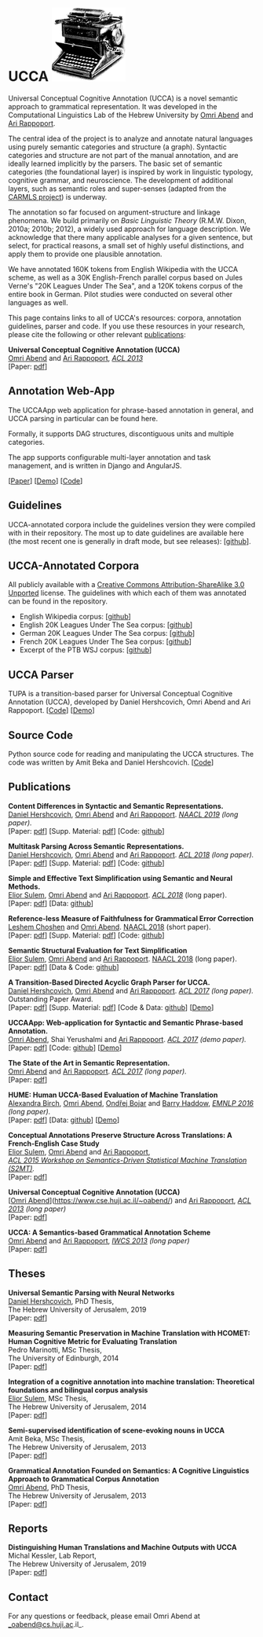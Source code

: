 # UCCA ![UCCA logo](logo6.png)

Universal Conceptual Cognitive Annotation (UCCA) is a novel semantic approach to grammatical representation. It was developed in the Computational Linguistics Lab of the Hebrew University by [Omri Abend](http://www.cs.huji.ac.il/~oabend) and [Ari Rappoport](http://www.cs.huji.ac.il/~arir).

The central idea of the project is to analyze and annotate natural languages using purely semantic categories and structure (a graph). Syntactic categories and structure are not part of the manual annotation, and are ideally learned implicitly by the parsers. The basic set of semantic categories (the foundational layer) is inspired by work in linguistic typology, cognitive grammar, and neuroscience. The development of additional layers, such as semantic roles and super-senses (adapted from the [CARMLS project](https://github.com/nert-gu/streusle/)) is underway.

The annotation so far focused on argument-structure and linkage phenomena. We build primarily on _Basic Linguistic Theory_ (R.M.W. Dixon, 2010a; 2010b; 2012), a widely used approach for language description. We acknowledge that there many applicable analyses for a given sentence, but select, for practical reasons, a small set of highly useful distinctions, and apply them to provide one plausible annotation.

We have annotated 160K tokens from English Wikipedia with the UCCA scheme, as well as a 30K English-French parallel corpus based on Jules Verne's "20K Leagues Under The Sea", and a 120K tokens corpus of the entire book in German. Pilot studies were conducted on several other languages as well.

This page contains links to all of UCCA's resources: corpora, annotation guidelines, parser and code. If you use these resources in your research, please cite the following or other relevant [publications](#publications):

**Universal Conceptual Cognitive Annotation (UCCA)**  
[Omri Abend](https://www.cse.huji.ac.il/~oabend/) and [Ari Rappoport](http://www.cs.huji.ac.il/~arir), _[ACL 2013](http://acl2013.org)_  
\[Paper: [pdf](https://www.aclweb.org/anthology/P13-1023.pdf)\]

## Annotation Web-App

The UCCAApp web application for phrase-based annotation in general, and UCCA parsing in particular can be found here.

Formally, it supports DAG structures, discontiguous units and multiple categories.

The app supports configurable multi-layer annotation and task management, and is written in Django and AngularJS.

\[[Paper](#uccaapp)\] \[[Demo](http://ucca-demo.cs.huji.ac.il)\] \[[Code](https://github.com/omriabnd/UCCA-App)\]

## Guidelines

UCCA-annotated corpora include the guidelines version they were compiled with in their repository. The most up to date guidelines are available here (the most recent one is generally in draft mode, but see releases): \[[github](https://github.com/UniversalConceptualCognitiveAnnotation/docs)\].

## UCCA-Annotated Corpora

All publicly available with a [Creative Commons Attribution-ShareAlike 3.0 Unported](http://creativecommons.org/licenses/by-sa/3.0/) license. The guidelines with which each of them was annotated can be found in the repository.

*   English Wikipedia corpus: \[[github](https://github.com/UniversalConceptualCognitiveAnnotation/UCCA_English-Wiki)\]
*   English 20K Leagues Under The Sea corpus: \[[github](https://github.com/UniversalConceptualCognitiveAnnotation/UCCA_English-20K)\]
*   German 20K Leagues Under The Sea corpus: \[[github](https://github.com/UniversalConceptualCognitiveAnnotation/UCCA_German-20K)\]
*   French 20K Leagues Under The Sea corpus: \[[github](https://github.com/UniversalConceptualCognitiveAnnotation/UCCA_French-20K)\]
*   Excerpt of the PTB WSJ corpus: \[[github](https://github.com/UniversalConceptualCognitiveAnnotation/UCCA_English-WSJ)\]

## UCCA Parser

TUPA is a transition-based parser for Universal Conceptual Cognitive Annotation (UCCA), developed by Daniel Hershcovich, Omri Abend and Ari Rappoport. \[[Code](https://github.com/danielhers/tupa/)\] \[[Demo](http://www.cs.huji.ac.il/~danielh/ucca/)\]

## Source Code

Python source code for reading and manipulating the UCCA structures. The code was written by Amit Beka and Daniel Hershcovich. \[[Code](https://github.com/danielhers/ucca)\]

## Publications

**Content Differences in Syntactic and Semantic Representations.**  
[Daniel Hershcovich](http://www.cs.huji.ac.il/~danielh/), [Omri Abend](https://www.cse.huji.ac.il/~oabend/) and [Ari Rappoport](http://www.cs.huji.ac.il/~arir). _[NAACL 2019](https://naacl2019.org/) (long paper)._  
\[Paper: [pdf](https://www.aclweb.org/anthology/N19-1047.pdf)\] \[Supp. Material: [pdf](https://www.aclweb.org/anthology/attachments/N19-1047.Supplementary.pdf)\] \[Code: [github](https://github.com/danielhers/synsem)\]

**Multitask Parsing Across Semantic Representations.**  
[Daniel Hershcovich](http://www.cs.huji.ac.il/~danielh/), [Omri Abend](https://www.cse.huji.ac.il/~oabend/) and [Ari Rappoport](http://www.cs.huji.ac.il/~arir). _[ACL 2018](http://acl2018.org) (long paper)._  
\[Paper: [pdf](https://www.aclweb.org/anthology/P18-1035.pdf)\] \[Supp. Material: [pdf](https://www.aclweb.org/anthology/attachments/P18-1035.Notes.pdf)\] \[Code: [github](https://github.com/danielhers/tupa)\]

**Simple and Effective Text Simplification using Semantic and Neural Methods.**  
[Elior Sulem](http://www.cs.huji.ac.il/~eliors/), [Omri Abend](https://www.cse.huji.ac.il/~oabend/) and [Ari Rappoport](http://www.cs.huji.ac.il/~arir). _[ACL 2018](http://acl2018.org/)_ (long paper).  
\[Paper: [pdf](https://www.aclweb.org/anthology/P18-1016.pdf)\] \[Data: [github](https://github.com/eliorsulem/simplification-acl2018)\]

**Reference-less Measure of Faithfulness for Grammatical Error Correction**  
[Leshem Choshen](https://ktilana.wixsite.com/leshem-choshen/) and [Omri Abend](https://www.cse.huji.ac.il/~oabend/). [NAACL 2018](http://naacl2018.org/) (short paper).  
\[Paper: [pdf](https://www.aclweb.org/anthology/N18-2020.pdf)\] \[Supp. Material: [pdf](https://www.aclweb.org/anthology/attachments/N18-2020.Notes.pdf)\] \[Code: [github](https://github.com/borgr/USim)\]

**Semantic Structural Evaluation for Text Simplification**  
[Elior Sulem](http://www.cs.huji.ac.il/~eliors/), [Omri Abend](https://www.cse.huji.ac.il/~oabend/) and [Ari Rappoport](http://www.cs.huji.ac.il/~arir). [NAACL 2018](http://naacl2018.org/) (long paper).  
\[Paper: [pdf](https://www.aclweb.org/anthology/N18-1063.pdf)\] \[Data & Code: [github](https://github.com/eliorsulem/SAMSA)\]

**A Transition-Based Directed Acyclic Graph Parser for UCCA.**  
[Daniel Hershcovich](http://www.cs.huji.ac.il/~danielh/), [Omri Abend](https://www.cse.huji.ac.il/~oabend/) and [Ari Rappoport](http://www.cs.huji.ac.il/~arir). _[ACL 2017](http://acl2017.org) (long paper)._ Outstanding Paper Award.  
\[Paper: [pdf](https://www.aclweb.org/anthology/P17-1104.pdf)\] \[Supp. Material: [pdf](https://www.aclweb.org/anthology/attachments/P17-1104.Notes.pdf)\] \[Code & Data: [github](https://github.com/danielhers/tupa/)\] \[[Demo](http://www.cs.huji.ac.il/~danielh/ucca/)\]

**UCCAApp: Web-application for Syntactic and Semantic Phrase-based Annotation.**  
[Omri Abend](https://www.cse.huji.ac.il/~oabend/), Shai Yerushalmi and [Ari Rappoport](http://www.cs.huji.ac.il/~arir). _[ACL 2017](http://acl2017.org) (demo paper)._  
\[Paper: [pdf](https://www.aclweb.org/anthology/P17-4019.pdf)\] \[Code: [github](https://github.com/omriabnd/UCCA-App)\] \[[Demo](http://ucca-demo.cs.huji.ac.il)\]

**The State of the Art in Semantic Representation.**  
[Omri Abend](https://www.cse.huji.ac.il/~oabend/) and [Ari Rappoport](http://www.cs.huji.ac.il/~arir). _[ACL 2017](http://acl2017.org) (long paper)._  
\[Paper: [pdf](https://www.aclweb.org/anthology/P17-1008.pdf)\]

**HUME: Human UCCA-Based Evaluation of Machine Translation**  
[Alexandra Birch](http://homepages.inf.ed.ac.uk/abmayne/), [Omri Abend](https://www.cse.huji.ac.il/~oabend/), [Ondřej Bojar](http://www1.cuni.cz/~obo/) and [Barry Haddow](http://homepages.inf.ed.ac.uk/bhaddow/), _[EMNLP 2016](http://www.emnlp2016.net/) (long paper)._  
\[Paper: [pdf](https://www.aclweb.org/anthology/D16-1134.pdf)\] \[Data: [github](https://github.com/bhaddow/hume-emnlp16)\] \[[Demo](https://www.cse.huji.ac.il/~oabend/hume_demo.html)\]

**Conceptual Annotations Preserve Structure Across Translations: A French-English Case Study**  
[Elior Sulem](http://www.cs.huji.ac.il/~eliors/), [Omri Abend](https://www.cse.huji.ac.il/~oabend/) and [Ari Rappoport](http://www.cs.huji.ac.il/~arir),  
_[ACL 2015 Workshop on Semantics-Driven Statistical Machine Translation (S2MT)](http://hlt.suda.edu.cn/workshop/s2mt/)._  
\[Paper: [pdf](https://www.aclweb.org/anthology/W15-3502.pdf)\]

**Universal Conceptual Cognitive Annotation (UCCA)**  
[[Omri Abend](https://www.cse.huji.ac.il/~oabend/)](https://www.cse.huji.ac.il/~oabend/) and [Ari Rappoport](http://www.cs.huji.ac.il/~arir), _[ACL 2013](http://acl2013.org) (long paper)_  
\[Paper: [pdf](https://www.aclweb.org/anthology/P13-1023.pdf)\]

**UCCA: A Semantics-based Grammatical Annotation Scheme**  
[Omri Abend](https://www.cse.huji.ac.il/~oabend/) and [Ari Rappoport](http://www.cs.huji.ac.il/~arir), _[IWCS 2013](http://www.ling.uni-potsdam.de/iwcs2013/) (long paper)_  
\[Paper: [pdf](https://www.aclweb.org/anthology/W13-0101.pdf)\]

## Theses

**Universal Semantic Parsing with Neural Networks**  
[Daniel Hershcovich](https://danielhers.github.io/), PhD Thesis,  
The Hebrew University of Jerusalem, 2019  
\[Paper: [pdf](https://danielhers.github.io/thesis.pdf)\]

**Measuring Semantic Preservation in Machine Translation with HCOMET: Human Cognitive Metric for Evaluating Translation**  
Pedro Marinotti, MSc Thesis,  
The University of Edinburgh, 2014  
\[Paper: [pdf](https://www.cse.huji.ac.il/~oabend/papers/pedro_thesis.pdf)\]

**Integration of a cognitive annotation into machine translation: Theoretical foundations and bilingual corpus analysis**  
[Elior Sulem](http://www.cs.huji.ac.il/~eliors/), MSc Thesis,  
The Hebrew University of Jerusalem, 2014  
\[Paper: [pdf](https://www.cse.huji.ac.il/~oabend/ucca/Elior_Sulem_thesis.pdf)\]

**Semi-supervised identification of scene-evoking nouns in UCCA**  
Amit Beka, MSc Thesis,  
The Hebrew University of Jerusalem, 2013  
\[Paper: [pdf](https://www.cse.huji.ac.il/~oabend/papers/beka_thesis.pdf)\]

**Grammatical Annotation Founded on Semantics: A Cognitive Linguistics Approach to Grammatical Corpus Annotation**  
[Omri Abend](https://www.cse.huji.ac.il/~oabend/), PhD Thesis,  
The Hebrew University of Jerusalem, 2013  
\[Paper: [pdf](https://www.cse.huji.ac.il/~oabend/papers/omri_thesis.pdf)\]

## Reports

**Distinguishing Human Translations and Machine Outputs with UCCA**  
Michal Kessler, Lab Report,  
The Hebrew University of Jerusalem, 2019  
\[Paper: [pdf](https://www.cse.huji.ac.il/~oabend/ucca/michal_lab_summary.pdf)\]

## Contact

For any questions or feedback, please email Omri Abend at _oabend@cs.huji.ac.il_.
